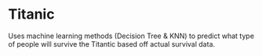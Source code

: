 # Titanic
Uses machine learning methods (Decision Tree &amp; KNN) to predict what type of people will survive the Titantic based off actual survival data.
